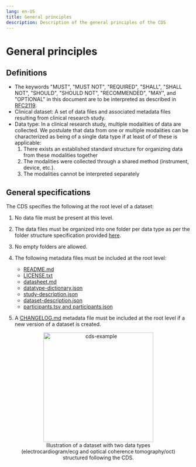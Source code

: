 ```yaml
---
lang: en-US
title: General principles
description: Description of the general principles of the CDS
---
```


# General principles

## Definitions

- The keywords "MUST", "MUST NOT", "REQUIRED", "SHALL", "SHALL NOT", "SHOULD", "SHOULD NOT", "RECOMMENDED", "MAY", and "OPTIONAL" in this document are to be interpreted as described in [RFC2119](https://www.ietf.org/rfc/rfc2119.txt).
- Clinical dataset: A set of data files and associated metadata files resulting from clinical research study.
- Data type: In a clinical research study, multiple modalities of data are collected. We postulate that data from one or multiple modalities can be characterized as being of a single data type if at least of of these is applicable:
  1. There exists an established standard structure for organizing data from these modalities together
  2. The modalities were collected through a shared method (instrument, device, etc.).
  3. The modalities cannot be interpreted separately

## General specifications

The CDS specifies the following at the root level of a dataset:

1. No data file must be present at this level.
2. The data files must be organized into one folder per data type as per the folder structure specification provided [here](folder-structure.md).
3. No empty folders are allowed.
4. The following metadata files must be included at the root level:

   - [README.md](metadata-files/readme.md)
   - [LICENSE.txt](metadata-files/license.md)
   - [datasheet.md](metadata-files/datasheet.md)
   - [datatype-dictionary.json](metadata-files/datasheet.md)
   - [study-description.json](metadata-files/study-description.md)
   - [dataset-description.json](metadata-files/dataset-description.md)
   - [participants.tsv and participants.json](metadata-files/participants.md)

5. A [CHANGELOG.md](metadata-files/changelog.md) metadata file must be included at the root level if a new version of a dataset is created.

<div align="center">
  <figure>
    <img src="/images/docs/CDS-example.png" alt="cds-example" width="300"/>
    <figcaption> Illustration of a dataset with two data types (electrocardiogram/ecg and optical coherence tomography/oct) structured following the CDS. </figcaption>
  </figure>
</div>
